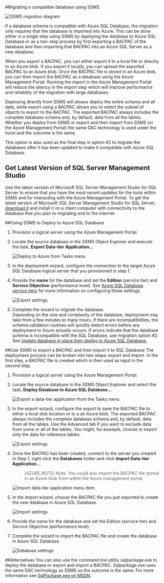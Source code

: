 <properties
   pageTitle="Migrating to SQL Database using SSMS"
   description="Windows Azure SQL Database, migrate sql database, migrate using ssms"
   services="sql-database"
   documentationCenter=""
   authors="carlrabeler"
   manager="jeffreyg"
   editor=""/>

<tags   ms.service="sql-database"
   ms.date="08/24/2015"
   wacn.date=""/>

#Migrating a compatible database using SSMS

![SSMS migration diagram](./media/sql-database-migrate-ssms/01SSMSDiagram.png)

If a database schema is compatible with Azure SQL Database, the migration only requires that the database is imported into Azure. This can be done either in a single step using SSMS by deploying the database to Azure SQL Database or as a two-step process by first exporting a BACPAC of the database and then importing that BACPAC into an Azure SQL Server as a new database.

When you export a BACPAC, you can either export it to a local file or directly to an Azure blob. If you export it locally, you can upload the exported BACPAC to an Azure blob. Once the BACPAC file is stored in an Azure blob, you can then import the BACPAC as a database using the Azure Management Portal. Running the import in the Azure Management Portal will reduce the latency in the import step which will improve performance and reliability of the migration with large databases.

Deploying directly from SSMS will always deploy the entire schema and all data, while export using a BACPAC allows you to select the subset of objects to export to the BACPAC. The exported BACPAC always includes the complete database schema and, by default, data from all the tables. Whether you deploy from SSMS or export and then import from SSMS (or the Azure Management Portal) the same DAC technology is used under the hood and the outcome is the same.

This option is also used as the final step in option #2 to migrate the databases after it has been updated to make it compatible with Azure SQL Database.

## Get Latest Version of SQL Server Management Studio

Use the latest version of Microsoft SQL Server Management Studio for SQL Server to ensure that you have the most recent updates for the tools within SSMS and for interacting with the Azure Management Portal. To get the latest version of Microsoft SQL Server Management Studio for SQL Server, [download it](https://msdn.microsoft.com/zh-cn/library/mt238290.aspx) and install it on a client computer with connectivity to the database that you plan to migrating and to the internet.

##Using SSMS to Deploy to Azure SQL Database
1.	Provision a logical server using the Azure Management Portal.
2.	Locate the source database in the SSMS Object Explorer and execute the task, **Export Data-tier Application…**

	![Deploy to Azure from Tasks menu](./media/sql-database-migrate-ssms/02MigrateusingSSMS.png)

3.	In the deployment wizard, configure the connection to the target Azure SQL Database logical server that you provisioned in step 1.
4.	Provide the **name** for the database and set the **Edition** (service tier) and **Service Objective** (performance level). See [Azure SQL Database service tiers](/documentation/articles/sql-database-service-tiers) for more information on configuring these settings.

	![Export settings](./media/sql-database-migrate-ssms/03MigrateusingSSMS.png)

5.	Complete the wizard to migrate the database.  
Depending on the size and complexity of the database, deployment may take from a few minutes to many hours. If there are incompatibilities, the schema validation routines will quickly detect errors before any deployment to Azure actually occurs. If errors indicate that the database schema is incompatible with the SQL Database, use migration option #2. See [Update database in place then deploy to Azure SQL Database.](/documentation/articles/sql-database-migrate-visualstudio-ssdt)

##Use SSMS to export a BACPAC and then import it to SQL Database
The deployment process can be broken into two steps: export and import. In the first step, a BACPAC file is created which is then used as input in the second step.

1.	Provision a logical server using the Azure Management Portal.
2.	Locate the source database in the SSMS Object Explorer and select the task, **Deploy Database to Azure SQL Database…**

	![Export a data-tier application from the Tasks menu](./media/sql-database-migrate-ssms/04MigrateusingSSMS.png)

3. In the export wizard, configure the export to save the BACPAC file to either a local disk location or to a an Azure blob. The exported BACPAC always includes the complete database schema and, by default, data from all the tables. Use the Advanced tab if you want to exclude data from some or all of the tables. You might, for example, choose to export only the data for reference tables.

	![Export settings](./media/sql-database-migrate-ssms/05MigrateusingSSMS.png)

4.	Once the BACPAC has been created, connect to the server you created in Step 1, right click the **Databases** folder and click **Import Data-tier Application...**
	
	>[AZURE.NOTE] Note: You could also import the BACPAC file stored in an Azure blob from within the Azure management portal.

	![Import data-tier application menu item](./media/sql-database-migrate-ssms/06MigrateusingSSMS.png)

5.	In the import wizard, choose the BACPAC file you just exported to create the new database in Azure SQL Database.

	![Import settings](./media/sql-database-migrate-ssms/07MigrateusingSSMS.png)

6.	Provide the name for the database and set the Edition (service tier) and Service Objective (performance level).

7.	Complete the wizard to import the BACPAC file and create the database in Azure SQL Database.

	![Database settings](./media/sql-database-migrate-ssms/08MigrateusingSSMS.png)

##Alternatives
You can also use the command line utility sqlpackage.exe to deploy the database or export and import a BACPAC. Sqlpackage.exe uses the same DAC technology as SSMS so the outcome is the same. For more information see [SqlPackage.exe on MSDN](https://msdn.microsoft.com/zh-cn/library/hh550080.aspx). 
